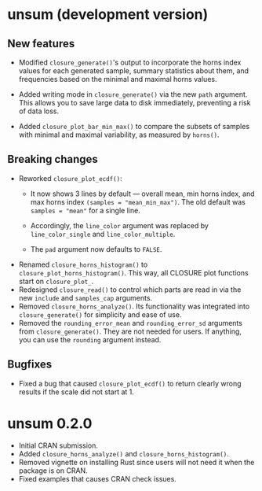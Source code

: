 # unsum (development version)

## New features

-   Modified `closure_generate()`'s output to incorporate the horns index values for each generated sample, summary statistics about them, and frequencies based on the minimal and maximal horns values.

-   Added writing mode in `closure_generate()` via the new `path` argument. This allows you to save large data to disk immediately, preventing a risk of data loss.

-   Added `closure_plot_bar_min_max()` to compare the subsets of samples with minimal and maximal variability, as measured by `horns()`.

## Breaking changes

-   Reworked `closure_plot_ecdf()`:
    -   It now shows 3 lines by default — overall mean, min horns index, and max horns index `(samples = "mean_min_max")`. The old default was `samples = "mean"` for a single line.

    -   Accordingly, the `line_color` argument was replaced by `line_color_single` and `line_color_multiple`.

    -   The `pad` argument now defaults to `FALSE`.
-   Renamed `closure_horns_histogram()` to `closure_plot_horns_histogram()`. This way, all CLOSURE plot functions start on `closure_plot_`.
-   Redesigned `closure_read()` to control which parts are read in via the new `include` and `samples_cap` arguments.
-   Removed `closure_horns_analyze()`. Its functionality was integrated into `closure_generate()` for simplicity and ease of use.
-   Removed the `rounding_error_mean` and `rounding_error_sd` arguments from `closure_generate()`. They are not needed for users. If anything, you can use the `rounding` argument instead.

## Bugfixes

-   Fixed a bug that caused `closure_plot_ecdf()` to return clearly wrong results if the scale did not start at 1.

# unsum 0.2.0

-   Initial CRAN submission.
-   Added `closure_horns_analyze()` and `closure_horns_histogram()`.
-   Removed vignette on installing Rust since users will not need it when the package is on CRAN.
-   Fixed examples that causes CRAN check issues.
